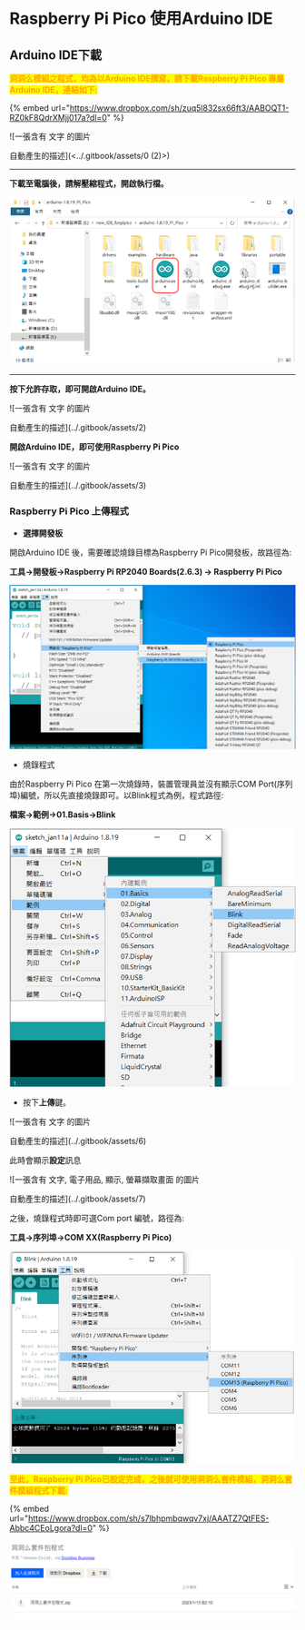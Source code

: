 # Raspberry Pi Pico 使用Arduino IDE

## Arduino IDE下載 <a href="#_toc124882497" id="_toc124882497"></a>

<mark style="color:orange;background-color:yellow;">**洞洞么模組之程式，均為以Arduino IDE撰寫，請下載Raspberry Pi Pico 專屬 Arduino IDE，連結如下:**</mark>

{% embed url="https://www.dropbox.com/sh/zuq5l832sx66ft3/AABOQT1-RZ0kF8QdrXMjj017a?dl=0" %}

![一張含有 文字 的圖片

自動產生的描述](<../.gitbook/assets/0 (2)>)

****

**下載至電腦後，請解壓縮程式，開啟執行檔。**

![](<../.gitbook/assets/1 (4)>)

****

**按下允許存取，即可開啟Arduino IDE。**

![一張含有 文字 的圖片

自動產生的描述](../.gitbook/assets/2)

**開啟Arduino IDE，即可使用Raspberry Pi Pico**

![一張含有 文字 的圖片

自動產生的描述](../.gitbook/assets/3)

### Raspberry Pi Pico 上傳程式 <a href="#_hlk124512920" id="_hlk124512920"></a>

* **選擇開發板**

開啟Arduino IDE 後，需要確認燒錄目標為Raspberry Pi Pico開發板，故路徑為:

**工具->開發板->Raspberry Pi RP2040 Boards(2.6.3) -> Raspberry Pi Pico**

![](../.gitbook/assets/4)

* 燒錄程式

由於Raspberry Pi Pico 在第一次燒錄時，裝置管理員並沒有顯示COM Port(序列埠)編號，所以先直接燒錄即可。以Blink程式為例，程式路徑:

**檔案->範例->01.Basis->Blink**

![](../.gitbook/assets/5)



* 按下**上傳**鍵。

![一張含有 文字 的圖片

自動產生的描述](../.gitbook/assets/6)

此時會顯示**設定**訊息

![一張含有 文字, 電子用品, 顯示, 螢幕擷取畫面 的圖片

自動產生的描述](../.gitbook/assets/7)

之後，燒錄程式時即可選Com port 編號，路徑為:

**工具->序列埠->COM XX(Raspberry Pi Pico)**

![](../.gitbook/assets/8)

<mark style="color:orange;background-color:yellow;">**至此，Raspberry Pi Pico已設定完成，之後就可使用洞洞么套件模組，洞洞么套件模組程式下載:**</mark>

{% embed url="https://www.dropbox.com/sh/s7lbhpmbqwqv7xj/AAATZ7QtFES-Abbc4CEoLgora?dl=0" %}

![](../.gitbook/assets/9)
